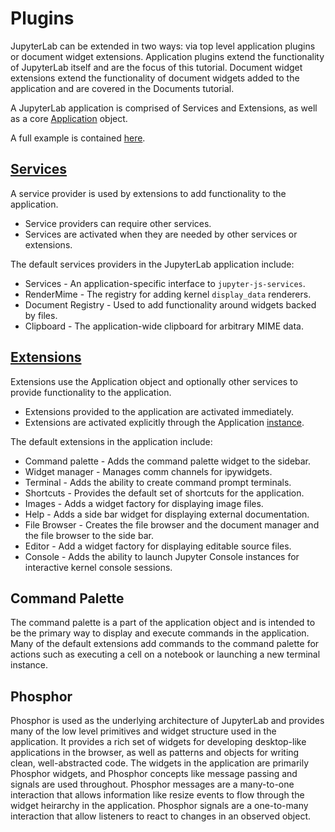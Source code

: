# Plugins

JupyterLab can be extended in two ways: via top level application plugins
or document widget extensions.  Application plugins extend the 
functionality of JupyterLab itself and are the focus of this tutorial. 
Document widget extensions extend the functionality of document widgets added 
to the application and are covered in the Documents tutorial.

A JupyterLab application is comprised of Services and Extensions, as well as a 
core [Application](https://github.com/phosphorjs/phosphide/blob/master/src/core/application.ts) object.

A full example is contained [here](https://github.com/jupyter/jupyterlab/tree/master/examples/lab).

## [Services](https://github.com/phosphorjs/phosphide/blob/master/src/core/serviceregistry.ts) 
A service provider is used by extensions to add functionality to the
application. 
- Service providers can require other services.
- Services are activated when they are needed by other services or extensions.

The default services providers in the JupyterLab application include:
- Services - An application-specific interface to `jupyter-js-services`.
- RenderMime - The registry for adding kernel `display_data` renderers.
- Document Registry - Used to add functionality around widgets backed by files.
- Clipboard - The application-wide clipboard for arbitrary MIME data.

## [Extensions](https://github.com/phosphorjs/phosphide/blob/master/src/core/extensionregistry.ts#L19) 
Extensions use the Application object and optionally other services to provide 
functionality to the application. 
- Extensions provided to the application are activated immediately. 
- Extensions are activated explicitly through the Application [instance](https://github.com/phosphorjs/phosphide/blob/master/src/core/application.ts#L71).

The default extensions in the application include:
- Command palette - Adds the command palette widget to the sidebar.
- Widget manager - Manages comm channels for ipywidgets.
- Terminal - Adds the ability to create command prompt terminals.
- Shortcuts - Provides the default set of shortcuts for the application.
- Images - Adds a widget factory for displaying image files.
- Help - Adds a side bar widget for displaying external documentation.
- File Browser - Creates the file browser and the document manager and the file browser to the side bar.
- Editor - Add a widget factory for displaying editable source files.
- Console - Adds the ability to launch Jupyter Console instances for
interactive kernel console sessions.


## Command Palette

The command palette is a part of the application object and is intended to
be the primary way to display and execute commands in the application.
Many of the default extensions add commands to the command palette for actions
such as executing a cell on a notebook or launching a new terminal instance.


## Phosphor
Phosphor is used as the underlying architecture of JupyterLab and provides 
many of the low level primitives and widget structure used in the application.
It provides a rich set of widgets for developing desktop-like applications
in the browser, as well as patterns and objects for writing clean, 
well-abstracted code.  The widgets in the application are primarily Phosphor 
widgets, and Phosphor concepts like message passing and signals are used
throughout.  Phosphor messages are a many-to-one interaction that allows
information like resize events to flow through the widget heirarchy in 
the application.  Phosphor signals are a one-to-many interaction that allow
listeners to react to changes in an observed object.

